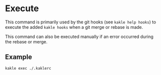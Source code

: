 # Execute

This command is primarily used by the git hooks (see `kakle help hooks`) to execute the added `kakle hooks` when a git merge or rebase is made.

This command can also be executed manually if an error occurred during the rebase or merge.

## Example

```shell
kakle exec ./.kaklerc
```
